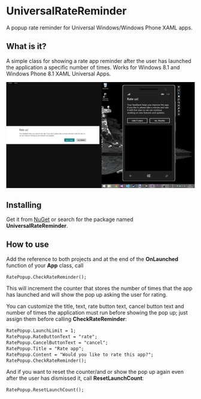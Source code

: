 UniversalRateReminder
=====================

A popup rate reminder for Universal Windows/Windows Phone XAML apps.

What is it?
-----------

A simple class for showing a rate app reminder after the user has launched the application a specific number of times. Works for Windows 8.1 and Windows Phone 8.1 XAML Universal Apps.

![Rate reminder in Windows and Windows Phone side by side](/Docs/Screenshot.png?raw=true "Sample screenshot")

Installing
-----------

Get it from [NuGet](https://www.nuget.org/packages/UniversalRateReminder/) or search for the package named **UniversalRateReminder**.

How to use
-----------

Add the reference to both projects and at the end of the **OnLaunched** function of your **App** class, call

    RatePopup.CheckRateReminder();

This will increment the counter that stores the number of times that the app has launched and will show the pop up asking the user for rating.

You can customize the title, text, rate button text, cancel button text and number of times the application must run before showing the pop up; just assign them before calling **CheckRateReminder**:

    RatePopup.LaunchLimit = 1;
    RatePopup.RateButtonText = "rate";
    RatePopup.CancelButtonText = "cancel";
    RatePopup.Title = "Rate app";
    RatePopup.Content = "Would you like to rate this app?";
    RatePopup.CheckRateReminder();

And if you want to reset the counter/and or show the pop up again even after the user has dismissed it, call **ResetLaunchCount**:

    RatePopup.ResetLaunchCount();

